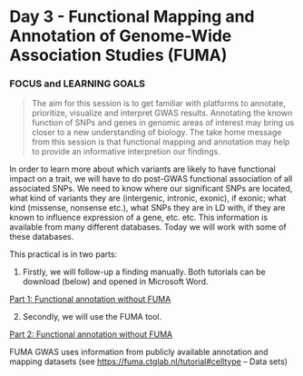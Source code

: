# Day 3 - Functional Mapping and Annotation of Genome-Wide Association Studies (FUMA) 

### FOCUS and LEARNING GOALS
> The aim for this session is to get familiar with platforms to annotate,  
> prioritize, visualize and interpret GWAS results.
> Annotating the known function of SNPs and genes in genomic areas of interest
> may bring us closer to a new understanding of biology. The take home message 
> from this session is that functional mapping and annotation may 
> help to provide an informative interpretion our findings.

In order to learn more about which variants are likely to have functional impact on a trait, we will have to do post-GWAS functional association of all associated SNPs. We need to know where our significant SNPs are located, what kind of variants they are (intergenic, intronic, exonic), if exonic; what kind (missense, nonsense etc.), what SNPs they are in LD with, if they are known to influence expression of a gene, etc. etc. This information is available from many different databases. Today we will work with some of these databases.     

This practical is in two parts:    

1) Firstly, we will follow-up a finding manually. Both tutorials can be download (below) and opened in Microsoft Word.    

[Part 1: Functional annotation without FUMA](FUMApractical2023_PART1.docx)

2) Secondly, we will use the FUMA tool.  

[Part 2: Functional annotation without FUMA](FUMApractical2023_PART2.docx)

FUMA GWAS uses information from publicly available annotation and mapping datasets (see https://fuma.ctglab.nl/tutorial#celltype – Data sets)  
